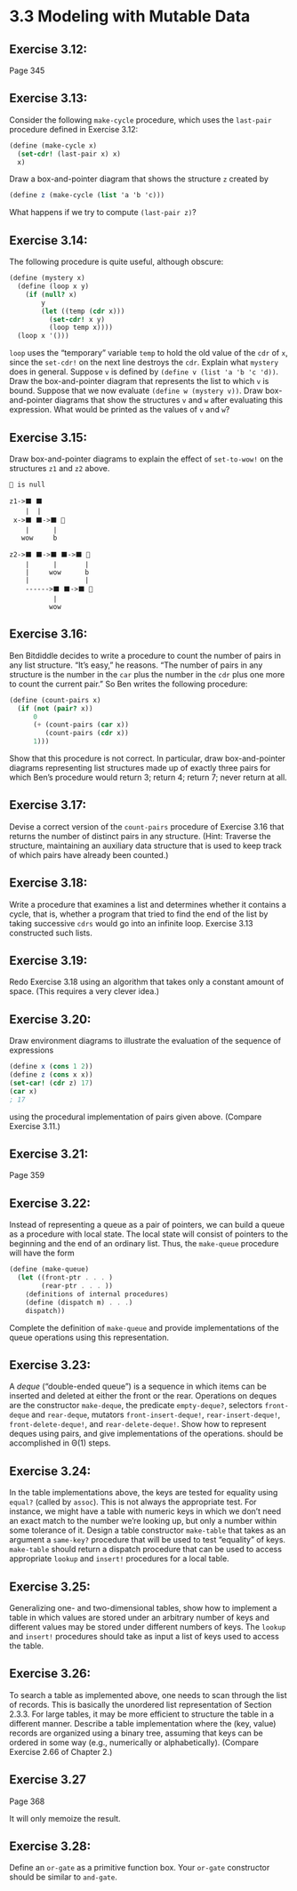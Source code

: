 # 3.3 Modeling with Mutable Data

## Exercise 3.12:

Page 345

## Exercise 3.13:

Consider the following `make-cycle` procedure, which uses the `last-pair` procedure defined in Exercise 3.12:

```scheme
(define (make-cycle x)
  (set-cdr! (last-pair x) x)
  x)
```

Draw a box-and-pointer diagram that shows the structure `z` created by

```scheme
(define z (make-cycle (list 'a 'b 'c)))
```

What happens if we try to compute `(last-pair z)`?

## Exercise 3.14:

The following procedure is quite useful, although obscure:

```scheme
(define (mystery x)
  (define (loop x y)
    (if (null? x)
        y
        (let ((temp (cdr x)))
          (set-cdr! x y)
          (loop temp x))))
  (loop x '()))
```

`loop` uses the “temporary” variable `temp` to hold the old value of the `cdr` of `x`, since the `set-cdr!` on the next line destroys the `cdr`. Explain what `mystery` does in general. Suppose `v` is defined by `(define v (list 'a 'b 'c 'd))`. Draw the box-and-pointer diagram that represents the list to which `v` is bound. Suppose that we now evaluate `(define w (mystery v))`. Draw box-and-pointer diagrams that show the structures `v` and `w` after evaluating this expression. What would be printed as the values of `v` and `w`?

## Exercise 3.15:

Draw box-and-pointer diagrams to explain the effect of `set-to-wow!` on the structures `z1` and `z2` above.

```
🛑 is null

z1->⬛ ⬛
    |  |
 x->⬛ ⬛->⬛ 🛑
    |      |
   wow     b

z2->⬛ ⬛->⬛ ⬛->⬛ 🛑
    |      |       |
    |     wow      b
    |              |
    ------>⬛ ⬛->⬛ 🛑
           |
          wow
```

## Exercise 3.16:

Ben Bitdiddle decides to write a procedure to count the number of pairs in any list structure. “It’s easy,” he reasons. “The number of pairs in any structure is the number in the `car` plus the number in the `cdr` plus one more to count the current pair.” So Ben writes the following procedure:

```scheme
(define (count-pairs x)
  (if (not (pair? x))
      0
      (+ (count-pairs (car x))
         (count-pairs (cdr x))
      1)))
```

Show that this procedure is not correct. In particular, draw box-and-pointer diagrams representing list structures made up of exactly three pairs for which Ben’s procedure would return 3; return 4; return 7; never return at all.

## Exercise 3.17:

Devise a correct version of the `count-pairs` procedure of Exercise 3.16 that returns the number of distinct pairs in any structure. (Hint: Traverse the structure, maintaining an auxiliary data structure that is used to keep track of which pairs have already been counted.)

## Exercise 3.18:

Write a procedure that examines a list and determines whether it contains a cycle, that is, whether a program that tried to find the end of the list by taking successive `cdrs` would go into an infinite loop. Exercise 3.13 constructed such lists.

## Exercise 3.19:

Redo Exercise 3.18 using an algorithm that takes only a constant amount of space. (This requires a very clever idea.)

## Exercise 3.20:

Draw environment diagrams to illustrate the evaluation of the sequence of expressions

```scheme
(define x (cons 1 2))
(define z (cons x x))
(set-car! (cdr z) 17)
(car x)
; 17
```

using the procedural implementation of pairs given above. (Compare Exercise 3.11.)

## Exercise 3.21:

Page 359

## Exercise 3.22:

Instead of representing a queue as a pair of pointers, we can build a queue as a procedure with local state. The local state will consist of pointers to the beginning and the end of an ordinary list. Thus, the `make-queue` procedure will have the form

```scheme
(define (make-queue)
  (let ((front-ptr . . . )
        (rear-ptr . . . ))
    ⟨definitions of internal procedures⟩
    (define (dispatch m) . . .)
    dispatch))
```

Complete the definition of `make-queue` and provide implementations of the queue operations using this representation.

## Exercise 3.23:

A *deque* (“double-ended queue”) is a sequence in which items can be inserted and deleted at either the front or the rear. Operations on deques are the constructor `make-deque`, the predicate `empty-deque?`, selectors `front-deque` and `rear-deque`, mutators `front-insert-deque!`, `rear-insert-deque!`, `front-delete-deque!`, and `rear-delete-deque!`. Show how to represent deques using pairs, and give implementations of the operations. should be accomplished in Θ(1) steps.

## Exercise 3.24:

In the table implementations above, the keys are tested for equality using `equal?` (called by `assoc`). This is not always the appropriate test. For instance, we might have a table with numeric keys in which we don’t need an exact match to the number we’re looking up, but only a number within some tolerance of it. Design a table constructor `make-table` that takes as an argument a `same-key?` procedure that will be used to test “equality” of keys. `make-table` should return a dispatch procedure that can be used to access appropriate `lookup` and `insert!` procedures for a local table.

## Exercise 3.25:

Generalizing one- and two-dimensional tables, show how to implement a table in which values are stored under an arbitrary number of keys and different values may be stored under different numbers of keys. The `lookup` and `insert!` procedures should take as input a list of keys used to access the table.

## Exercise 3.26:

To search a table as implemented above, one needs to scan through the list of records. This is basically the unordered list representation of Section 2.3.3. For large tables, it may be more efficient to structure the table in a different manner. Describe a table implementation where the (key, value) records are organized using a binary tree, assuming that keys can be ordered in some way (e.g., numerically or alphabetically). (Compare Exercise 2.66 of Chapter 2.)

## Exercise 3.27

Page 368

It will only memoize the result.

## Exercise 3.28:

Define an `or-gate` as a primitive function box. Your `or-gate` constructor should be similar to `and-gate`.
